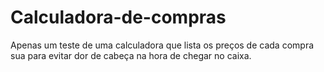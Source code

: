 # Calculadora-de-compras
Apenas um teste de uma calculadora que lista os preços de cada compra sua para evitar dor de cabeça na hora de chegar no caixa.
